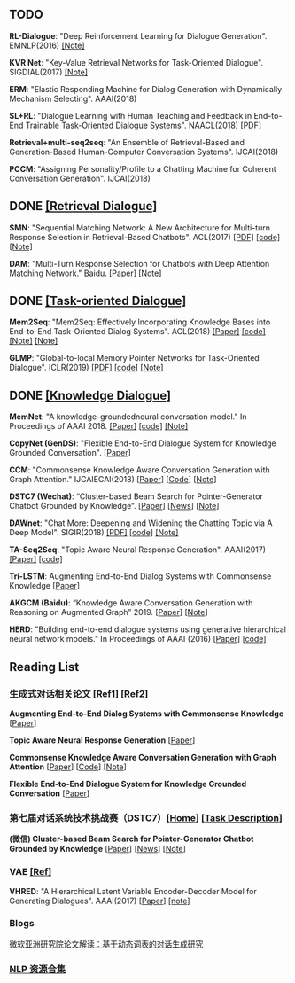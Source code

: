 ## TODO

**RL-Dialogue**: "Deep Reinforcement Learning for Dialogue Generation". EMNLP(2016) [[Note]](https://zhuanlan.zhihu.com/p/31829823)

**KVR Net**: "Key-Value Retrieval Networks for Task-Oriented Dialogue". SIGDIAL(2017) [[Note]](https://blog.csdn.net/u010555997/article/details/76039971)

**ERM**: "Elastic Responding Machine for Dialog Generation with Dynamically Mechanism Selecting". AAAI(2018)

**SL+RL**: "Dialogue Learning with Human Teaching and Feedback in End-to-End Trainable Task-Oriented Dialogue Systems". NAACL(2018) [[PDF]](./papers/dialogue-system/N18-1187.pdf)

**Retrieval+multi-seq2seq**: "An Ensemble of Retrieval-Based and Generation-Based Human-Computer Conversation Systems". IJCAI(2018)

**PCCM**: "Assigning Personality/Profile to a Chatting Machine for Coherent Conversation Generation". IJCAI(2018)

## DONE [[Retrieval Dialogue]](Retrieval-Dialogue.md)

**SMN**: "Sequential Matching Network: A New Architecture for Multi-turn Response Selection in Retrieval-Based Chatbots". ACL(2017) [[PDF]](https://arxiv.org/pdf/1612.01627.pdf)  [[code]](https://github.com/MarkWuNLP/MultiTurnResponseSelection) [[Note]](https://www.jianshu.com/p/3652b3f158d4)

**DAM**: "Multi-Turn Response Selection for Chatbots with Deep Attention Matching Network." Baidu. [[Paper]](http://aclweb.org/anthology/P18-1103) [[Note]](https://mp.weixin.qq.com/s/e4QHhSwHbnQON32oNKBIQA)

## DONE [[Task-oriented Dialogue]](Task-oriented-Dialogue.md)

**Mem2Seq**: "Mem2Seq: Effectively Incorporating Knowledge Bases into End-to-End Task-Oriented Dialog Systems". ACL(2018) [[Paper]](https://arxiv.org/pdf/1804.08217v3.pdf) [[code]](https://github.com/HLTCHKUST/Mem2Seq)  [[Note]](https://ziyaochen.github.io/2018/07/09/Mem2Seq-in-task-Oriented-dialogue/) [[Note]](https://zhuanlan.zhihu.com/p/44110616)

**GLMP**: "Global-to-local Memory Pointer Networks for Task-Oriented Dialogue". ICLR(2019) [[PDF]](https://arxiv.org/pdf/1901.04713.pdf) [[code]](https://github.com/jasonwu0731/GLMP) [[Note]](https://blog.csdn.net/sanra123/article/details/87992375)

## DONE [[Knowledge Dialogue]](Knowledge-Dialogue.md)
**MemNet**:  "A knowledge-groundedneural conversation model." In Proceedings of AAAI 2018.  [[Paper]](https://arxiv.org/pdf/1702.01932v2.pdf) [[code]](https://github.com/mgalley/DSTC7-End-to-End-Conversation-Modeling) [[Note]](http://www.sohu.com/a/129408533_642762)

**CopyNet (GenDS)**: "Flexible End-to-End Dialogue System for Knowledge Grounded Conversation". [[Paper](https://arxiv.org/pdf/1709.04264.pdf)]

**CCM**: "Commonsense Knowledge Aware Conversation Generation with Graph Attention." IJCAIECAI(2018) [[Paper](https://www.ijcai.org/proceedings/2018/0643.pdf)] [[Code](https://github.com/tuxchow/ccm)] [[Note](https://blog.csdn.net/tMb8Z9Vdm66wH68VX1/article/details/81518247)]

**DSTC7 (Wechat)**: “Cluster-based Beam Search for Pointer-Generator Chatbot Grounded by Knowledge”.  [[Paper](http://workshop.colips.org/dstc7/papers/03.pdf)] [[News](https://mp.weixin.qq.com/s/Jnp6jmy-8lloI7p4dAofKg)] [[Note](https://zhuanlan.zhihu.com/p/57571861)]

**DAWnet**: "Chat More: Deepening and Widening the Chatting Topic via A Deep Model". SIGIR(2018) [[PDF]](https://sigirdawnet.wixsite.com/dawnet) [[code]](https://sigirdawnet.wixsite.com/dawnet) [[Note]](http://tech.ifeng.com/a/20180424/44967077_0.shtml)

**TA-Seq2Seq**: "Topic Aware Neural Response Generation". AAAI(2017) [[Paper]](https://arxiv.org/pdf/1606.08340.pdf) [[code]](https://github.com/LynetteXing1991/TA-Seq2Seq) 

**Tri-LSTM**: Augmenting End-to-End Dialog Systems with Commonsense Knowledge [[Paper](https://arxiv.org/pdf/1709.05453.pdf)]

**AKGCM (Baidu)**: “Knowledge Aware Conversation Generation with Reasoning on Augmented Graph” 2019. [[Paper](https://arxiv.org/pdf/1903.10245v1.pdf)] [[Note](AKGCM.md)] 

**HERD**: "Building end-to-end dialogue systems using generative hierarchical neural network models." In Proceedings of AAAI (2016) [[Paper](https://arxiv.org/pdf/1507.04808v3.pdf)] [[code]](https://github.com/julianser/hed-dlg-truncated)

## Reading List
### 生成式对话相关论文 [[Ref1](https://www.jianshu.com/p/e6b58994c063)] [[Ref2]](https://blog.csdn.net/qq_36301716/article/details/80071361)
__Augmenting End-to-End Dialog Systems with Commonsense Knowledge__ [[Paper](https://arxiv.org/pdf/1709.05453.pdf)]

__Topic Aware Neural Response Generation__ [[Paper](https://arxiv.org/pdf/1606.08340.pdf)]

__Commonsense Knowledge Aware Conversation Generation with Graph Attention__ [[Paper](https://www.ijcai.org/proceedings/2018/0643.pdf)] [[Code](https://github.com/tuxchow/ccm)] [[Note](https://blog.csdn.net/tMb8Z9Vdm66wH68VX1/article/details/81518247)]

__Flexible End-to-End Dialogue System for Knowledge Grounded Conversation__ [[Paper](https://arxiv.org/pdf/1709.04264.pdf)]

### 第七届对话系统技术挑战赛（DSTC7）[[Home](http://workshop.colips.org/dstc7/)] [[Task Description](http://workshop.colips.org/dstc7/proposals/DSTC7-MSR_end2end.pdf)]

__(微信) Cluster-based Beam Search for Pointer-Generator Chatbot Grounded by Knowledge__ [[Paper](http://workshop.colips.org/dstc7/papers/03.pdf)] [[News](https://mp.weixin.qq.com/s/Jnp6jmy-8lloI7p4dAofKg)] [[Note](https://zhuanlan.zhihu.com/p/57571861)]

### VAE [[Ref]](http://www.sohu.com/a/127865218_465975)

**VHRED**: "A Hierarchical Latent Variable Encoder-Decoder Model for Generating Dialogues". AAAI(2017) [[Paper](https://arxiv.org/pdf/1605.06069.pdf)] [[note]](https://blog.csdn.net/liuchonge/article/details/79237611)

### Blogs

[微软亚洲研究院论文解读：基于动态词表的对话生成研究](https://zhuanlan.zhihu.com/p/32632317?edition=yidianzixun&utm_source=yidianzixun&yidian_docid=0I3bxKKr)

### [NLP 资源合集](NLP.md)
